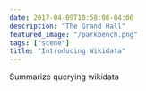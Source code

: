 ```yaml
---
date: 2017-04-09T10:58:08-04:00
description: "The Grand Hall"
featured_image: "/parkbench.png"
tags: ["scene"]
title: "Introducing Wikidata"
---
```


Summarize querying wikidata